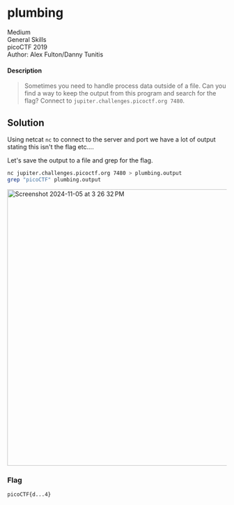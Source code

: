 # plumbing
Medium\
General Skills\
picoCTF 2019\
Author: Alex Fulton/Danny Tunitis
#### Description
> Sometimes you need to handle process data outside of a file. Can you find a way to keep the output from this program and search for the flag? Connect to `jupiter.challenges.picoctf.org 7480`.
## Solution
Using netcat `nc` to connect to the server and port we have a lot of output stating this isn't the flag etc....

Let's save the output to a file and grep for the flag.
```bash
nc jupiter.challenges.picoctf.org 7480 > plumbing.output
grep "picoCTF" plumbing.output
```

<img width="634" alt="Screenshot 2024-11-05 at 3 26 32 PM" src="https://github.com/user-attachments/assets/d6854269-d72c-4e02-b414-3df4a897ff1a">

### Flag
`picoCTF{d...4}`
